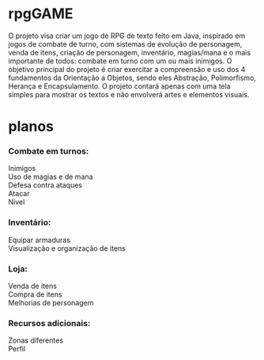 # rpgGAME
O projeto visa criar um jogo de RPG de texto feito em Java, inspirado em jogos de combate de turno, com sistemas de evolução de personagem, venda de itens, criação de personagem, inventário, magias/mana e o mais importante de todos: combate em turno com um ou mais inimigos. O objetivo principal do projeto é criar exercitar a compreensão e uso dos 4 fundamentos da Orientação a Objetos, sendo eles Abstração, Polimorfismo, Herança e Encapsulamento. O projeto contará apenas com uma tela simples para mostrar os textos e não envolverá artes e elementos visuais.

# planos

### Combate em turnos:
Inimigos  
Uso de magias e de mana  
Defesa contra ataques  
Atacar  
Nível  

### Inventário:
Equipar armaduras  
Visualização e organização de itens  

### Loja:
Venda de itens  
Compra de itens  
Melhorias de personagem  

### Recursos adicionais: 
Zonas diferentes  
Perfil
